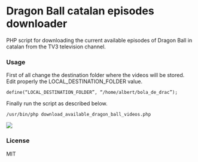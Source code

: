 # Dragon Ball catalan episodes downloader

PHP script for downloading the current available episodes of Dragon Ball in catalan from the TV3 television channel.

### Usage
First of all change the destination folder where the videos will be stored. Edit properly the LOCAL_DESTINATION_FOLDER value.

```
define(“LOCAL_DESTINATION_FOLDER”, “/home/albert/bola_de_drac”);
```

Finally run the script as described below.

```
/usr/bin/php download_available_dragon_ball_videos.php
```

![](http://albertnadal.cat/wp-content/uploads/2013/02/bola_de_drac_playing_video.png)

### License
MIT

